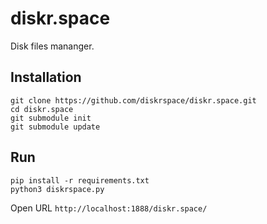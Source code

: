 # diskr.space
Disk files mananger.

## Installation

```
git clone https://github.com/diskrspace/diskr.space.git
cd diskr.space
git submodule init
git submodule update
```

## Run

```
pip install -r requirements.txt
python3 diskrspace.py
```

Open URL `http://localhost:1888/diskr.space/`

